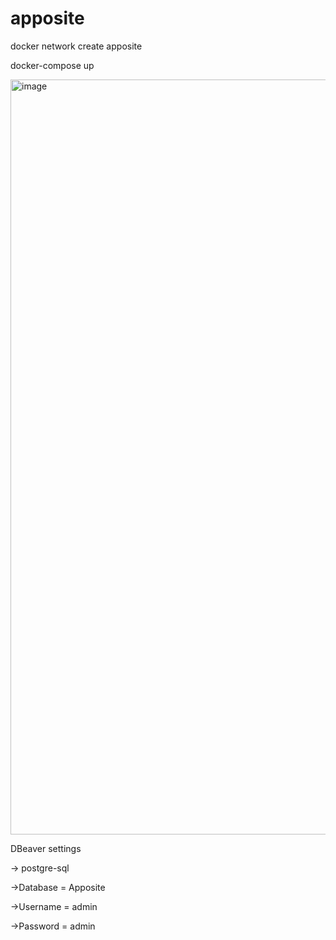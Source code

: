 # apposite

docker network create apposite

docker-compose up 

<img width="1208" alt="image" src="https://github.com/mustafaemirhanyildiz/apposite/assets/92929045/fce9771c-6424-4e3f-b532-86f389682b63">

DBeaver settings 

-> postgre-sql

->Database = Apposite

->Username = admin

->Password = admin
